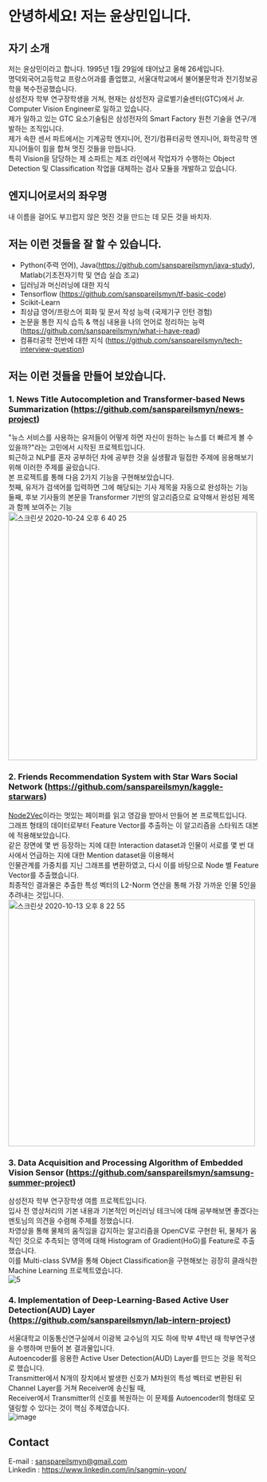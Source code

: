 # 안녕하세요! 저는 윤상민입니다.  

## 자기 소개  
저는 윤상민이라고 합니다. 1995년 1월 29일에 태어났고 올해 26세입니다.  
명덕외국어고등학교 프랑스어과를 졸업했고, 서울대학교에서 불어불문학과 전기정보공학을 복수전공했습니다.  
삼성전자 학부 연구장학생을 거쳐, 현재는 삼성전자 글로벌기술센터(GTC)에서 Jr. Computer Vision Engineer로 일하고 있습니다.  
제가 일하고 있는 GTC 요소기술팀은 삼성전자의 Smart Factory 원천 기술을 연구/개발하는 조직입니다.  
제가 속한 센서 파트에서는 기계공학 엔지니어, 전기/컴퓨터공학 엔지니어, 화학공학 엔지니어들이 힘을 합쳐 멋진 것들을 만듭니다.   
특히 Vision을 담당하는 제 소파트는 제조 라인에서 작업자가 수행하는 Object Detection 및 Classification 작업을 대체하는 검사 모듈을 개발하고 있습니다.  

## 엔지니어로서의 좌우명  
내 이름을 걸어도 부끄럽지 않은 멋진 것을 만드는 데 모든 것을 바치자.   

## 저는 이런 것들을 잘 할 수 있습니다.      
- Python(주력 언어), Java(https://github.com/sanspareilsmyn/java-study), Matlab(기초전자기학 및 연습 실습 조교)   
- 딥러닝과 머신러닝에 대한 지식  
- Tensorflow (https://github.com/sanspareilsmyn/tf-basic-code)  
- Scikit-Learn  
- 최상급 영어/프랑스어 회화 및 문서 작성 능력 (국제기구 인턴 경험)  
- 논문을 통한 지식 습득 & 핵심 내용을 나의 언어로 정리하는 능력 (https://github.com/sanspareilsmyn/what-i-have-read)  
- 컴퓨터공학 전반에 대한 지식 (https://github.com/sanspareilsmyn/tech-interview-question)  

## 저는 이런 것들을 만들어 보았습니다.
### 1. News Title Autocompletion and Transformer-based News Summarization (https://github.com/sanspareilsmyn/news-project)  

"뉴스 서비스를 사용하는 유저들이 어떻게 하면 자신이 원하는 뉴스를 더 빠르게 볼 수 있을까?"라는 고민에서 시작된 프로젝트입니다.   
퇴근하고 NLP를 혼자 공부하던 차에 공부한 것을 실생활과 밀접한 주제에 응용해보기 위해 이러한 주제를 골랐습니다.   
본 프로젝트를 통해 다음 2가지 기능을 구현해보았습니다.  
첫째, 유저가 검색어를 입력하면 그에 해당되는 기사 제목을 자동으로 완성하는 기능  
둘째, 후보 기사들의 본문을 Transformer 기반의 알고리즘으로 요약해서 완성된 제목과 함께 보여주는 기능  
<img width="499" alt="스크린샷 2020-10-24 오후 6 40 25" src="https://user-images.githubusercontent.com/52681837/97078646-7d341400-1628-11eb-87c3-394c8bb7f616.png">  

### 2. Friends Recommendation System with Star Wars Social Network (https://github.com/sanspareilsmyn/kaggle-starwars)  

[Node2Vec](https://arxiv.org/abs/1607.00653)이라는 멋있는 페이퍼를 읽고 영감을 받아서 만들어 본 프로젝트입니다.  
그래프 형태의 데이터로부터 Feature Vector를 추출하는 이 알고리즘을 스타워즈 대본에 적용해보았습니다.  
같은 장면에 몇 번 등장하는 지에 대한 Interaction dataset과 인물이 서로를 몇 번 대사에서 언급하는 지에 대한 Mention dataset을 이용해서  
인물관계를 가중치를 지닌 그래프를 변환하였고, 다시 이를 바탕으로 Node 별 Feature Vector를 추출했습니다.  
최종적인 결과물은 추출한 특성 벡터의 L2-Norm 연산을 통해 가장 가까운 인물 5인을 추려내는 것입니다.  
<img width="495" alt="스크린샷 2020-10-13 오후 8 22 55" src="https://user-images.githubusercontent.com/52681837/95854527-0da16780-0d92-11eb-980f-9c09e5a4ac2d.png">  

### 3. Data Acquisition and Processing Algorithm of Embedded Vision Sensor (https://github.com/sanspareilsmyn/samsung-summer-project)  

삼성전자 학부 연구장학생 여름 프로젝트입니다.  
입사 전 영상처리의 기본 내용과 기본적인 머신러닝 테크닉에 대해 공부해보면 좋겠다는 멘토님의 의견을 수렴해 주제를 정했습니다.  
차영상을 통해 물체의 움직임을 감지하는 알고리즘을 OpenCV로 구현한 뒤, 물체가 움직인 것으로 추측되는 영역에 대해 Histogram of Gradient(HoG)를 Feature로 추출했습니다.   
이를 Multi-class SVM을 통해 Object Classification을 구현해보는 굉장히 클래식한 Machine Learning 프로젝트였습니다.  
![5](https://user-images.githubusercontent.com/52681837/93693501-84ed2e00-fb3b-11ea-9a26-87d73f8b742b.JPG)  

### 4. Implementation of Deep-Learning-Based Active User Detection(AUD) Layer (https://github.com/sanspareilsmyn/lab-intern-project)  

서울대학교 이동통신연구실에서 이광복 교수님의 지도 하에 학부 4학년 때 학부연구생을 수행하며 만들어 본 결과물입니다.  
Autoencoder를 응용한 Active User Detection(AUD) Layer를 만드는 것을 목적으로 했습니다.  
Transmitter에서 N개의 장치에서 발생한 신호가 M차원의 특성 벡터로 변환된 뒤 Channel Layer를 거쳐 Receiver에 송신될 때,  
Receiver에서 Transmitter의 신호를 복원하는 이 문제를 Autoencoder의 형태로 모델링할 수 있다는 것이 핵심 주제였습니다.  
![image](https://user-images.githubusercontent.com/52681837/93707988-ce567100-fb6d-11ea-831b-a15d4527537d.png)  

## Contact  
E-mail : sanspareilsmyn@gmail.com  
Linkedin : https://www.linkedin.com/in/sangmin-yoon/

